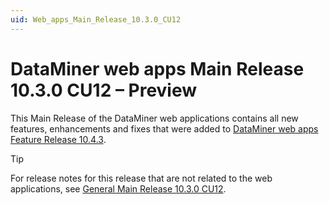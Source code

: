 ```yaml
---
uid: Web_apps_Main_Release_10.3.0_CU12
---
```


# DataMiner web apps Main Release 10.3.0 CU12 – Preview

This Main Release of the DataMiner web applications contains all new features, enhancements and fixes that were added to [DataMiner web apps Feature Release 10.4.3](xref:Web_apps_Feature_Release_10.4.3).

> [!TIP]
> For release notes for this release that are not related to the web applications, see [General Main Release 10.3.0 CU12](xref:General_Main_Release_10.3.0_CU12).
